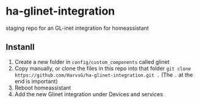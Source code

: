 # ha-glinet-integration
staging repo for an GL-inet integration for homeassistant

## Instanll
1. Create a new folder in `config/custom_components` called glinet
2. Copy manually, or clone the files in this repo into that folder `git clone https://github.com/HarvsG/ha-glinet-integration.git .` (The `.` at the end is important)
3. Reboot homeassistant
4. Add the new Glinet integration under Devices and services
